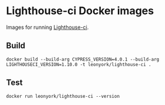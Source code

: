 # Lighthouse-ci Docker images

Images for running [Lighthouse-ci](https://www.npmjs.com/package/lighthouse-ci).

## Build

```docker build --build-arg CYPRESS_VERSION=4.0.1 --build-arg LIGHTHOUSECI_VERSION=1.10.0 -t leonyork/lighthouse-ci .```

## Test

```docker run leonyork/lighthouse-ci --version```